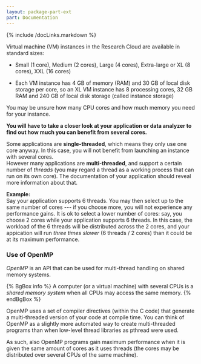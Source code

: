 ```yaml
---
layout: package-part-ext
part: Documentation
---
```

{% include /docLinks.markdown %}

Virtual machine (VM) instances in the Research Cloud are available in standard sizes:

* Small (1 core), Medium (2 cores), Large (4 cores), Extra-large or XL (8 cores), XXL (16 cores)

* Each VM instance has 4 GB of memory (RAM) and 30 GB of local disk storage per core, so an XL VM instance has 8 processing cores, 32 GB RAM and 240 GB of local disk storage (called instance storage)

You may be unsure how many CPU cores and how much memory you need for your instance. 

**You will have to take a closer look at your application or data analyzer to find out how much you can benefit from several cores.**

Some applications are **single-threaded**, which means they only use one core anyway. In this case, you will not benefit from launching an instance with several cores.     
However many applications are **multi-threaded**, and support a certain number of *threads* (you may regard a thread as a working process that can run on its own core). The documentation of your application should reveal more information about that. 

**Example:**    
Say your application supports 6 threads. You may then select up to the same number of cores --- if you choose more, you will not experience any performance gains. It is ok to select a lower number of cores: say, you choose 2 cores while your application supports 6 threads. In this case, the workload of the 6 threads will be distributed across the 2 cores, and your appication will run *three times slower* (6 threads / 2 cores) than it could be at its maximum performance.

### Use of OpenMP

*OpenMP* is an API that can be used for multi-thread handling on shared memory systems. 

{% BgBox info %}
A computer (or a virtual machine) with several CPUs is a *shared memory system* when all CPUs may access the same memory.
{% endBgBox %}

OpenMP uses a set of compiler directives (within the C code) that generate a multi-threaded version of your code at compile time. You can think of OpenMP as a slightly more automated way to create multi-threaded programs than when low-level thread libraries as pthread were used.

As such, also OpenMP programs gain maximum performance when it is given the same amount of cores as it uses threads (the cores may be distributed over several CPUs of the same machine).



